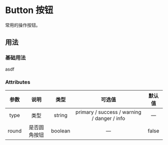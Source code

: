 # Button 按钮

常用的操作按钮。

## 用法

### 基础用法

<svt-button type="success"> asdf</svt-button>

### Attributes

| 参数  |     说明     |  类型   |                   可选值                    | 默认值 |
| :---: | :----------: | :-----: | :-----------------------------------------: | :----: |
| type  |     类型     | string  | primary / success / warning / danger / info |   —    |
| round | 是否圆角按钮 | boolean |                      —                      | false  |
